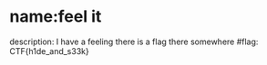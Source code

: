 # name:feel it
description: I have a feeling there is a flag there somewhere
#flag: CTF{h1de_and_s33k}